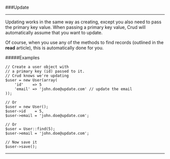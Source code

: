 ###Update

----------

Updating works in the same way as creating, except you also need to pass the primary key value. When passing a primary key value, Crud will automatically assume that you want to update.

Of course, when you use any of the methods to find records (outlined in the **read** article), this is automatically done for you.

#####Examples

	// Create a user object with
	// a primary key (id) passed to it.
	// Crud knows we're updating
	$user = new User(array(
		'id'    => 5
		'email' => 'john.doe@update.com' // update the email
	));

	// Or
	$user = new User();
	$user->id    = 5,
	$user->email = 'john.doe@update.com';

	// Or
	$user = User::find(5);
	$user->email = 'john.doe@update.com';

	// Now save it
	$user->save();

----------
